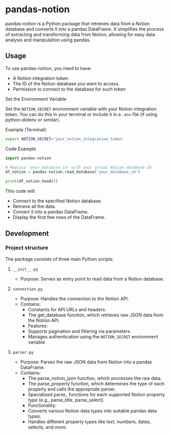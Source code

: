 # pandas-notion

pandas-notion is a Python package that retrieves data from a Notion database and converts it into a pandas DataFrame. It simplifies the process of extracting and transforming data from Notion, allowing for easy data analysis and manipulation using pandas.

## Usage

To use pandas-notion, you need to have:

- A Notion integration token.
- The ID of the Notion database you want to access.
- Permission to connect to the database for such token

Set the Environment Variable

Set the `NOTION_SECRET` environment variable with your Notion integration token. You can do this in your terminal or include it in a `.env` file (if using python-dotenv or similar).

Example (Terminal):

```bash
export NOTION_SECRET='your_notion_integration_token'
```

Code Example

```python
import pandas-notion

# Replace 'your_database_id' with your actual Notion database ID
df_notion = pandas-notion.read_database('your_database_id')

print(df_notion.head())
```

This code will:

- Connect to the specified Notion database.
- Retrieve all the data.
- Convert it into a pandas DataFrame.
- Display the first few rows of the DataFrame.

## Development

### Project structure

The package consists of three main Python scripts:

1. `__init__.py`
    - Purpose: Serves as entry point to read data from a Notion database.

2. `connection.py`
    - Purpose: Handles the connection to the Notion API.
    - Contains:
        - Constants for API URLs and headers.
        - The get_database function, which retrieves raw JSON data from the Notion API.
        - Features:
        - Supports pagination and filtering via parameters.
        - Manages authentication using the `NOTION_SECRET` environment variable.

3. `parser.py`
    - Purpose: Parses the raw JSON data from Notion into a pandas DataFrame.
    - Contains:
        - The parse_notion_json function, which processes the raw data.
        - The parse_property function, which determines the type of each property and calls the appropriate parser.
        - Specialized parse_<type> functions for each supported Notion property type (e.g., parse_title, parse_select).
        - Functionality:
        - Converts various Notion data types into suitable pandas data types.
        - Handles different property types like text, numbers, dates, selects, and more.
